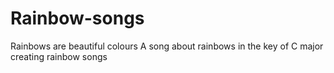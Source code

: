 # Rainbow-songs
Rainbows are beautiful colours
A song about rainbows in the key of C major
creating rainbow songs
